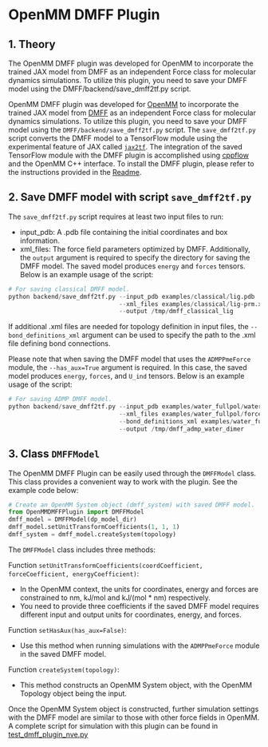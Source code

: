 # OpenMM DMFF Plugin

## 1. Theory

The OpenMM DMFF plugin was developed for OpenMM to incorporate the trained JAX model from DMFF as an independent Force class for molecular dynamics simulations. To utilize this plugin, you need to save your DMFF model using the DMFF/backend/save_dmff2tf.py script. 

OpenMM DMFF plugin was developed for [OpenMM](http://openmm.org) to incorporate the trained JAX model from [DMFF](https://github.com/deepmodeling/DMFF) as an independent Force class for molecular dynamics simulations.
To utilize this plugin, you need to save your DMFF model using the `DMFF/backend/save_dmff2tf.py` script.
The `save_dmff2tf.py` script converts the DMFF model to a TensorFlow module using the experimental feature of JAX called [`jax2tf`](https://github.com/google/jax/blob/main/jax/experimental/jax2tf/README.md).
The integration of the saved TensorFlow module with the DMFF plugin is accomplished using [cppflow](https://github.com/serizba/cppflow) and the OpenMM C++ interface. 
To install the DMFF plugin, please refer to the instructions provided in the [Readme](backend/openmm_dmff_plugin/README.md).


## 2. Save DMFF model with script `save_dmff2tf.py`

The `save_dmff2tf.py` script requires at least two input files to run:
- input_pdb: A .pdb file containing the initial coordinates and box information.
- xml_files: The force field parameters optimized by DMFF.
Additionally, the `output` argument is required to specify the directory for saving the DMFF model. 
The saved model produces `energy` and `forces` tensors. 
Below is an example usage of the script:
```python
# For saving classical DMFF model. 
python backend/save_dmff2tf.py --input_pdb examples/classical/lig.pdb
                               --xml_files examples/classical/lig-prm.xml 
                               --output /tmp/dmff_classical_lig 
```
If additional .xml files are needed for topology definition in input files, the `--bond_definitions_xml` argument can be used to specify the path to the .xml file defining bond connections.

Please note that when saving the DMFF model that uses the `ADMPPmeForce` module, the `--has_aux=True` argument is required. 
In this case, the saved model produces `energy`, `forces`, and `U_ind` tensors. 
Below is an example usage of the script:
```python
# For saving ADMP DMFF model.
python backend/save_dmff2tf.py --input_pdb examples/water_fullpol/water_dimer.pdb 
                               --xml_files examples/water_fullpol/forcefield.xml
                               --bond_definitions_xml examples/water_fullpol/residues.xml
                               --output /tmp/dmff_admp_water_dimer 
```


## 3. Class `DMFFModel`

The OpenMM DMFF Plugin can be easily used through the `DMFFModel` class. 
This class provides a convenient way to work with the plugin. 
See the example code below:
```python
# Create an OpenMM System object (dmff_system) with saved DMFF model.
from OpenMMDMFFPlugin import DMFFModel
dmff_model = DMFFModel(dp_model_dir)
dmff_model.setUnitTransformCoefficients(1, 1, 1)
dmff_system = dmff_model.createSystem(topology)
```

The `DMFFModel` class includes three methods:

Function `setUnitTransformCoefficients(coordCoefficient, forceCoefficient, energyCoefficient)`:
- In the OpenMM context, the units for coordinates, energy and forces are constrained to nm, kJ/mol and kJ/(mol * nm) respectively.
- You need to provide three coefficients if the saved DMFF model requires different input and output units for coordinates, energy, and forces.

Function `setHasAux(has_aux=False)`:
- Use this method when running simulations with the `ADMPPmeForce` module in the saved DMFF model.

Function `createSystem(topology)`:
- This method constructs an OpenMM System object, with the OpenMM Topology object being the input.

Once the OpenMM System object is constructed, 
further simulation settings with the DMFF model are similar to those with other force fields in OpenMM.
A complete script for simulation with this plugin can be found in [test_dmff_plugin_nve.py](/backend/openmm_dmff_plugin//python/OpenMMDMFFPlugin/tests/test_dmff_plugin_nve.py)
